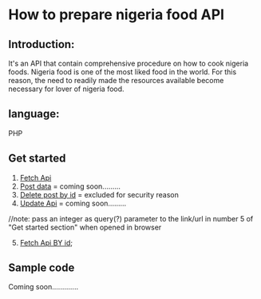 # How to prepare nigeria food API

## Introduction:
It's an API that contain comprehensive procedure on how to cook nigeria foods. Nigeria food is one of the most liked food in the world.  For this reason, the need to readily made the resources available become necessary for lover of nigeria food. 

## language:
PHP

## Get started
1. [Fetch Api](http://naijafoodapi.42web.io/naija_food_prep%20Api/view/GetAllData.php)
2. [Post data]() = coming soon.........
3. [Delete post by id]() = excluded for security reason
4. [Update Api]() = coming soon.........

//note: pass an integer as query(?) parameter to the link/url in number 5 of "Get started section" when opened in browser

5. [Fetch Api BY id](http://naijafoodapi.42web.io/naija_food_prep%20Api/view/Get_data_Id.php?id=?);



## Sample code
Coming soon.............